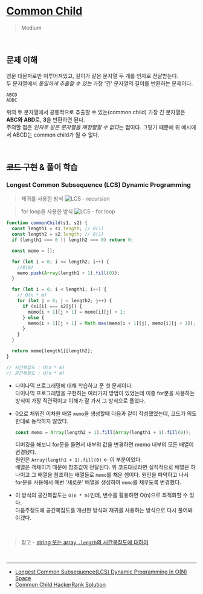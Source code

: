 # [Common Child](https://www.hackerrank.com/challenges/common-child/problem?h_l=interview&playlist_slugs%5B%5D=interview-preparation-kit&playlist_slugs%5B%5D=strings)

> Medium

<br />

## 문제 이해

영문 대문자로만 이루어져있고, 길이가 같은 문자열 두 개를 인자로 전달받는다.  
두 문자열에서 _동일하게 추출할 수 있는_ 가장 '긴' 문자열의 길이를 반환하는 문제이다.

```
ABCD
ABDC
```

위의 두 문자열에서 공통적으로 추출할 수 있는(common child) 가장 긴 문자열은 **ABC와 ABD**로, **3**을 반환하면 된다.  
주의할 점은 *인자로 받은 문자열을 재정렬할 수 없다*는 점이다. 그렇기 때문에 위 예시에서 ABCD는 common child가 될 수 없다.

<br />

## ~~코드 구현~~ & 풀이 학습

### Longest Common Subsequence (LCS) Dynamic Programming

> 재귀를 사용한 방식
> ![LCS - recursion](https://i.postimg.cc/xTfcLZXK/image.png)

> for loop을 사용한 방식
> ![LCS - for loop](https://i.postimg.cc/Hsg0NMzT/image.png)

```js
function commonChild(s1, s2) {
  const length1 = s1.length; // O(1)
  const length2 = s2.length; // O(1)
  if (length1 === 0 || length2 === 0) return 0;

  const memo = [];

  for (let i = 0; i <= length2; i++) {
    //O(m)
    memo.push(Array(length1 + 1).fill(0));
  }

  for (let i = 0; i < length1; i++) {
    // O(n * m)
    for (let j = 0; j < length2; j++) {
      if (s1[i] === s2[j]) {
        memo[i + 1][j + 1] = memo[i][j] + 1;
      } else {
        memo[i + 1][j + 1] = Math.max(memo[i + 1][j], memo[i][j + 1]);
      }
    }
  }

  return memo[length1][length2];
}

// 시간복잡도 : O(n * m)
// 공간복잡도 : O(n * m)
```

- 다이나믹 프로그래밍에 대해 학습하고 푼 첫 문제이다.  
  다이나믹 프로그래밍을 구현하는 여러가지 방법이 있었는데 이중 for문을 사용하는 방식이 가장 직관적이고 이해가 잘 가서 그 방식으로 풀었다.

- 0으로 채워진 이차원 배열 `memo`을 생성할때 다음과 같이 작성했었는데, 코드가 의도한대로 동작하지 않았다.

  ```js
  const memo = Array(length2 + 1).fill(Array(length1 + 1).fill(0));
  ```

  디버깅을 해보니 for문을 돌면서 내부의 값을 변경하면 memo 내부의 모든 배열이 변경됐다.  
  원인은 `Array(length1 + 1).fill(0)` <- 이 부분이었다.  
  배열은 객체이기 때문에 참조값이 전달된다. 위 코드대로라면 실직적으로 배열은 하나이고 그 배열을 참조하는 배열들로 `memo`를 채운 셈이다. 원인을 파악하고 나서 for문을 사용해서 매번 '새로운' 배열을 생성하여 `memo`를 채우도록 변경했다.

- 이 방식의 공간복잡도는 `O(n * m)`인데, 변수를 활용하면 O(n)으로 최적화할 수 있다.  
  다음주정도에 공간복잡도를 개선한 방식과 재귀를 사용하는 방식으로 다시 풀어봐야겠다.

<br />

> 참고 - [string 또는 array `.length`의 시간복잡도에 대하여](https://stackoverflow.com/a/32850687)

<br />

---

- [Longest Common Subsequence(LCS) Dynamic Programming In O(N) Space](https://www.youtube.com/watch?v=DuikFLPt8WQ)
- [Common Child HackerRank Solution](https://www.youtube.com/watch?v=ItRZRx8kvwY)
